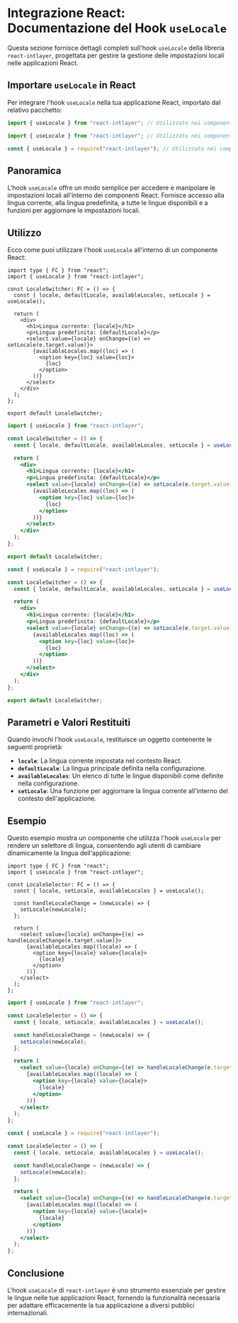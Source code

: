 # Integrazione React: Documentazione del Hook `useLocale`

Questa sezione fornisce dettagli completi sull'hook `useLocale` della libreria `react-intlayer`, progettata per gestire la gestione delle impostazioni locali nelle applicazioni React.

## Importare `useLocale` in React

Per integrare l'hook `useLocale` nella tua applicazione React, importalo dal relativo pacchetto:

```typescript codeFormat="typescript"
import { useLocale } from "react-intlayer"; // Utilizzato nei componenti React per la gestione delle impostazioni locali
```

```javascript codeFormat="esm"
import { useLocale } from "react-intlayer"; // Utilizzato nei componenti React per la gestione delle impostazioni locali
```

```javascript codeFormat="commonjs"
const { useLocale } = require("react-intlayer"); // Utilizzato nei componenti React per la gestione delle impostazioni locali
```

## Panoramica

L'hook `useLocale` offre un modo semplice per accedere e manipolare le impostazioni locali all'interno dei componenti React. Fornisce accesso alla lingua corrente, alla lingua predefinita, a tutte le lingue disponibili e a funzioni per aggiornare le impostazioni locali.

## Utilizzo

Ecco come puoi utilizzare l'hook `useLocale` all'interno di un componente React:

```tsx fileName="src/components/LocaleSwitcher.tsx" codeFormat="typescript"
import type { FC } from "react";
import { useLocale } from "react-intlayer";

const LocaleSwitcher: FC = () => {
  const { locale, defaultLocale, availableLocales, setLocale } = useLocale();

  return (
    <div>
      <h1>Lingua corrente: {locale}</h1>
      <p>Lingua predefinita: {defaultLocale}</p>
      <select value={locale} onChange={(e) => setLocale(e.target.value)}>
        {availableLocales.map((loc) => (
          <option key={loc} value={loc}>
            {loc}
          </option>
        ))}
      </select>
    </div>
  );
};

export default LocaleSwitcher;
```

```jsx fileName="src/components/LocaleSwitcher.mjx" codeFormat="esm"
import { useLocale } from "react-intlayer";

const LocaleSwitcher = () => {
  const { locale, defaultLocale, availableLocales, setLocale } = useLocale();

  return (
    <div>
      <h1>Lingua corrente: {locale}</h1>
      <p>Lingua predefinita: {defaultLocale}</p>
      <select value={locale} onChange={(e) => setLocale(e.target.value)}>
        {availableLocales.map((loc) => (
          <option key={loc} value={loc}>
            {loc}
          </option>
        ))}
      </select>
    </div>
  );
};

export default LocaleSwitcher;
```

```jsx fileName="src/components/LocaleSwitcher.csx" codeFormat="commonjs"
const { useLocale } = require("react-intlayer");

const LocaleSwitcher = () => {
  const { locale, defaultLocale, availableLocales, setLocale } = useLocale();

  return (
    <div>
      <h1>Lingua corrente: {locale}</h1>
      <p>Lingua predefinita: {defaultLocale}</p>
      <select value={locale} onChange={(e) => setLocale(e.target.value)}>
        {availableLocales.map((loc) => (
          <option key={loc} value={loc}>
            {loc}
          </option>
        ))}
      </select>
    </div>
  );
};

export default LocaleSwitcher;
```

## Parametri e Valori Restituiti

Quando invochi l'hook `useLocale`, restituisce un oggetto contenente le seguenti proprietà:

- **`locale`**: La lingua corrente impostata nel contesto React.
- **`defaultLocale`**: La lingua principale definita nella configurazione.
- **`availableLocales`**: Un elenco di tutte le lingue disponibili come definite nella configurazione.
- **`setLocale`**: Una funzione per aggiornare la lingua corrente all'interno del contesto dell'applicazione.

## Esempio

Questo esempio mostra un componente che utilizza l'hook `useLocale` per rendere un selettore di lingua, consentendo agli utenti di cambiare dinamicamente la lingua dell'applicazione:

```tsx fileName="src/components/LocaleSelector.tsx" codeFormat="typescript"
import type { FC } from "react";
import { useLocale } from "react-intlayer";

const LocaleSelector: FC = () => {
  const { locale, setLocale, availableLocales } = useLocale();

  const handleLocaleChange = (newLocale) => {
    setLocale(newLocale);
  };

  return (
    <select value={locale} onChange={(e) => handleLocaleChange(e.target.value)}>
      {availableLocales.map((locale) => (
        <option key={locale} value={locale}>
          {locale}
        </option>
      ))}
    </select>
  );
};
```

```jsx fileName="src/components/LocaleSelector.mjx" codeFormat="esm"
import { useLocale } from "react-intlayer";

const LocaleSelector = () => {
  const { locale, setLocale, availableLocales } = useLocale();

  const handleLocaleChange = (newLocale) => {
    setLocale(newLocale);
  };

  return (
    <select value={locale} onChange={(e) => handleLocaleChange(e.target.value)}>
      {availableLocales.map((locale) => (
        <option key={locale} value={locale}>
          {locale}
        </option>
      ))}
    </select>
  );
};
```

```jsx fileName="src/components/LocaleSelector.csx" codeFormat="commonjs"
const { useLocale } = require("react-intlayer");

const LocaleSelector = () => {
  const { locale, setLocale, availableLocales } = useLocale();

  const handleLocaleChange = (newLocale) => {
    setLocale(newLocale);
  };

  return (
    <select value={locale} onChange={(e) => handleLocaleChange(e.target.value)}>
      {availableLocales.map((locale) => (
        <option key={locale} value={locale}>
          {locale}
        </option>
      ))}
    </select>
  );
};
```

## Conclusione

L'hook `useLocale` di `react-intlayer` è uno strumento essenziale per gestire le lingue nelle tue applicazioni React, fornendo la funzionalità necessaria per adattare efficacemente la tua applicazione a diversi pubblici internazionali.
